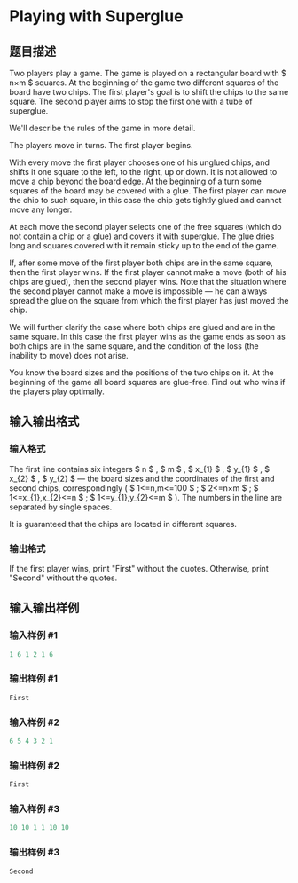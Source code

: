 # Playing with Superglue

## 题目描述

Two players play a game. The game is played on a rectangular board with $ n×m $ squares. At the beginning of the game two different squares of the board have two chips. The first player's goal is to shift the chips to the same square. The second player aims to stop the first one with a tube of superglue.

We'll describe the rules of the game in more detail.

The players move in turns. The first player begins.

With every move the first player chooses one of his unglued chips, and shifts it one square to the left, to the right, up or down. It is not allowed to move a chip beyond the board edge. At the beginning of a turn some squares of the board may be covered with a glue. The first player can move the chip to such square, in this case the chip gets tightly glued and cannot move any longer.

At each move the second player selects one of the free squares (which do not contain a chip or a glue) and covers it with superglue. The glue dries long and squares covered with it remain sticky up to the end of the game.

If, after some move of the first player both chips are in the same square, then the first player wins. If the first player cannot make a move (both of his chips are glued), then the second player wins. Note that the situation where the second player cannot make a move is impossible — he can always spread the glue on the square from which the first player has just moved the chip.

We will further clarify the case where both chips are glued and are in the same square. In this case the first player wins as the game ends as soon as both chips are in the same square, and the condition of the loss (the inability to move) does not arise.

You know the board sizes and the positions of the two chips on it. At the beginning of the game all board squares are glue-free. Find out who wins if the players play optimally.

## 输入输出格式

### 输入格式

The first line contains six integers $ n $ , $ m $ , $ x_{1} $ , $ y_{1} $ , $ x_{2} $ , $ y_{2} $ — the board sizes and the coordinates of the first and second chips, correspondingly ( $ 1<=n,m<=100 $ ; $ 2<=n×m $ ; $ 1<=x_{1},x_{2}<=n $ ; $ 1<=y_{1},y_{2}<=m $ ). The numbers in the line are separated by single spaces.

It is guaranteed that the chips are located in different squares.

### 输出格式

If the first player wins, print "First" without the quotes. Otherwise, print "Second" without the quotes.

## 输入输出样例

### 输入样例 #1

```cpp
1 6 1 2 1 6

```
### 输出样例 #1

```cpp
First
```


### 输入样例 #2

```cpp
6 5 4 3 2 1

```
### 输出样例 #2

```cpp
First
```


### 输入样例 #3

```cpp
10 10 1 1 10 10

```
### 输出样例 #3

```cpp
Second
```


